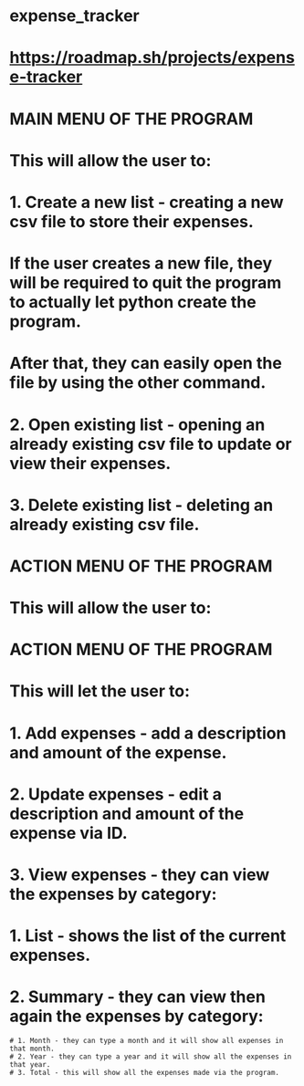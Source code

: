 # expense_tracker
# https://roadmap.sh/projects/expense-tracker

# MAIN MENU OF THE PROGRAM
# This will allow the user to:
# 1. Create a new list - creating a new csv file to store their expenses.
  # If the user creates a new file, they will be required to quit the program to actually let python create the program.
  # After that, they can easily open the file by using the other command.
# 2. Open existing list - opening an already existing csv file to update or view their expenses.
# 3. Delete existing list - deleting an already existing csv file.

# ACTION MENU OF THE PROGRAM
# This will allow the user to:
# ACTION MENU OF THE PROGRAM
# This will let the user to:
# 1. Add expenses - add a description and amount of the expense.
# 2. Update expenses - edit a description and amount of the expense via ID.
# 3. View expenses - they can view the expenses by category:
  # 1. List - shows the list of the current expenses.
  # 2. Summary - they can view then again the expenses by category:
    # 1. Month - they can type a month and it will show all expenses in that month.
    # 2. Year - they can type a year and it will show all the expenses in that year.
    # 3. Total - this will show all the expenses made via the program.

